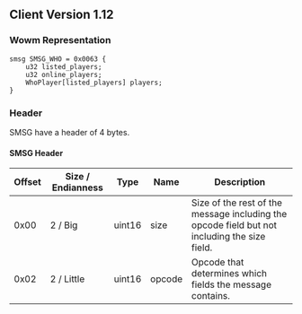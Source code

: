 ## Client Version 1.12

### Wowm Representation
```rust,ignore
smsg SMSG_WHO = 0x0063 {
    u32 listed_players;    
    u32 online_players;    
    WhoPlayer[listed_players] players;    
}

```
### Header
SMSG have a header of 4 bytes.

#### SMSG Header
| Offset | Size / Endianness | Type   | Name   | Description |
| ------ | ----------------- | ------ | ------ | ----------- |
| 0x00   | 2 / Big           | uint16 | size   | Size of the rest of the message including the opcode field but not including the size field.|
| 0x02   | 2 / Little        | uint16 | opcode | Opcode that determines which fields the message contains.|
